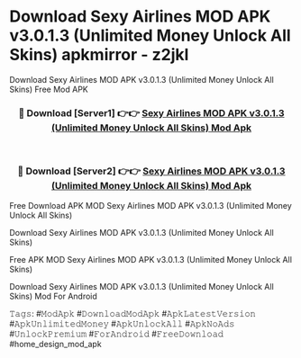 # Download Sexy Airlines MOD APK v3.0.1.3 (Unlimited Money Unlock All Skins) apkmirror - z2jkl
Download Sexy Airlines MOD APK v3.0.1.3 (Unlimited Money Unlock All Skins) Free Mod APK

<div align="center">
<h3>🔴 Download [Server1] 👉👉 <a href="https://apk-comot.site?title=Sexy_Airlines_MOD_APK_v3.0.1.3_(Unlimited_Money_Unlock_All_Skins)">Sexy Airlines MOD APK v3.0.1.3 (Unlimited Money Unlock All Skins) Mod Apk</a></h3><br>

<h3>🔴 Download [Server2] 👉👉 <a href="https://apk-comot.site?title=Sexy_Airlines_MOD_APK_v3.0.1.3_(Unlimited_Money_Unlock_All_Skins)">Sexy Airlines MOD APK v3.0.1.3 (Unlimited Money Unlock All Skins) Mod Apk</a></h3>
</div>


Free Download APK MOD Sexy Airlines MOD APK v3.0.1.3 (Unlimited Money Unlock All Skins)

Download Sexy Airlines MOD APK v3.0.1.3 (Unlimited Money Unlock All Skins) 

Free APK MOD Sexy Airlines MOD APK v3.0.1.3 (Unlimited Money Unlock All Skins) 

Download Sexy Airlines MOD APK v3.0.1.3 (Unlimited Money Unlock All Skins) Mod For Android

𝚃𝚊𝚐𝚜: #𝙼𝚘𝚍𝙰𝚙𝚔 #𝙳𝚘𝚠𝚗𝚕𝚘𝚊𝚍𝙼𝚘𝚍𝙰𝚙𝚔 #𝙰𝚙𝚔𝙻𝚊𝚝𝚎𝚜𝚝𝚅𝚎𝚛𝚜𝚒𝚘𝚗 #𝙰𝚙𝚔𝚄𝚗𝚕𝚒𝚖𝚒𝚝𝚎𝚍𝙼𝚘𝚗𝚎𝚢 #𝙰𝚙𝚔𝚄𝚗𝚕𝚘𝚌𝚔𝙰𝚕𝚕 #𝙰𝚙𝚔𝙽𝚘𝙰𝚍𝚜 #𝚄𝚗𝚕𝚘𝚌𝚔𝙿𝚛𝚎𝚖𝚒𝚞𝚖 #𝙵𝚘𝚛𝙰𝚗𝚍𝚛𝚘𝚒𝚍 #𝙵𝚛𝚎𝚎𝙳𝚘𝚠𝚗𝚕𝚘𝚊𝚍 #home_design_mod_apk